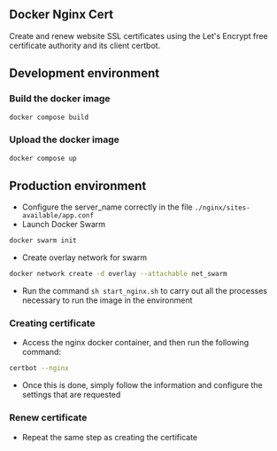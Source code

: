 ## Docker Nginx Cert
Create and renew website SSL certificates using the Let's Encrypt free certificate authority and its client certbot.

## Development environment

### Build the docker image
```sh
docker compose build
```

### Upload the docker image
```sh
docker compose up
```

## Production environment
- Configure the server_name correctly in the file `./nginx/sites-available/app.conf`
- Launch Docker Swarm
```sh
docker swarm init
```
- Create overlay network for swarm
```sh
docker network create -d overlay --attachable net_swarm
```

- Run the command `sh start_nginx.sh` to carry out all the processes necessary to run the image in the environment
### Creating certificate
- Access the nginx docker container, and then run the following command:
```sh
certbot --nginx
```
- Once this is done, simply follow the information and configure the settings that are requested

### Renew certificate
- Repeat the same step as creating the certificate
